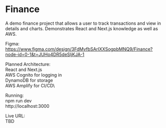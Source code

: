 # Finance

A demo finance project that allows a user to track transactions and view in details and charts. Demonstrates React and Next.js knowledge as well as AWS.

Figma:\
https://www.figma.com/design/3FdMvfbSArIXXSogpbMNQ9/Finance?node-id=0-1&t=JUHo4DR5deSljKJA-1

Planned Architecture:\
React and Next.js\
AWS Cognito for logging in\
DynamoDB for storage\
AWS Amplify for CI/CD\

Running:\
npm run dev\
http://localhost:3000

Live URL:\
TBD
